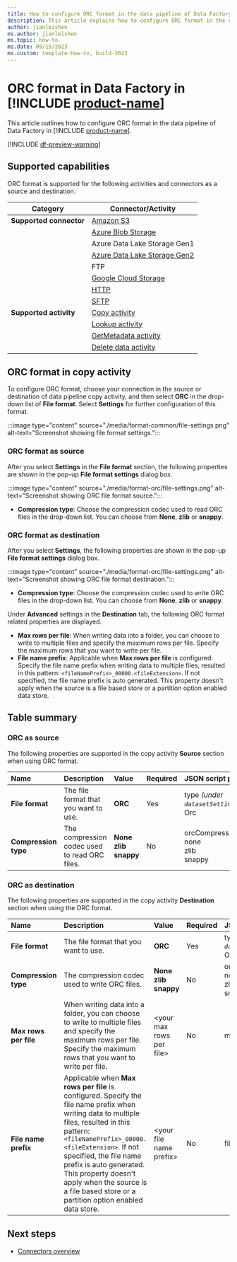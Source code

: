 ```yaml
---
title: How to configure ORC format in the data pipeline of Data Factory in Microsoft Fabric
description: This article explains how to configure ORC format in the data pipeline of Data Factory in Microsoft Fabric.
author: jianleishen
ms.author: jianleishen
ms.topic: how-to
ms.date: 09/15/2023
ms.custom: template-how-to, build-2023
---
```


# ORC format in Data Factory in [!INCLUDE [product-name](../includes/product-name.md)]

This article outlines how to configure ORC format in the data pipeline of Data Factory in [!INCLUDE [product-name](../includes/product-name.md)].

[!INCLUDE [df-preview-warning](includes/data-factory-preview-warning.md)]

## Supported capabilities

ORC format is supported for the following activities and connectors as a source and destination.

| Category | Connector/Activity |
|---|---|
| **Supported connector** | [Amazon S3](connector-amazon-s3-copy-activity.md) |
|  | [Azure Blob Storage](connector-azure-blob-storage-copy-activity.md) |
|  | Azure Data Lake Storage Gen1 |
|  | [Azure Data Lake Storage Gen2](connector-azure-data-lake-storage-gen2-copy-activity.md)|
|  | FTP |
|  | [Google Cloud Storage](connector-google-cloud-storage-copy-activity.md) |
|  | [HTTP](connector-http-copy-activity.md)|
|  | [SFTP](connector-sftp-copy-activity.md)|
| **Supported activity** | [Copy activity](copy-data-activity.md) |
|  | [Lookup activity](lookup-activity.md) |
|  | [GetMetadata activity](get-metadata-activity.md) |
|  | [Delete data activity](delete-data-activity.md) |

## ORC format in copy activity

To configure ORC format, choose your connection in the source or destination of data pipeline copy activity, and then select **ORC** in the drop-down list of **File format**. Select **Settings** for further configuration of this format.

:::image type="content" source="./media/format-common/file-settings.png" alt-text="Screenshot showing file format settings.":::

### ORC format as source

After you select **Settings** in the **File format** section, the following properties are shown in the pop-up **File format settings** dialog box.

:::image type="content" source="./media/format-orc/file-settings.png" alt-text="Screenshot showing ORC file format source.":::

- **Compression type**: Choose the compression codec used to read ORC files in the drop-down list. You can choose from **None**, **zlib** or **snappy**.

### ORC format as destination

After you select **Settings**, the following properties are shown in the pop-up **File format settings** dialog box.

:::image type="content" source="./media/format-orc/file-settings.png" alt-text="Screenshot showing ORC file format destination.":::

- **Compression type**: Choose the compression codec used to write ORC files in the drop-down list. You can choose from **None**, **zlib** or **snappy**.

Under **Advanced** settings in the **Destination** tab, the following ORC format related properties are displayed.

- **Max rows per file**: When writing data into a folder, you can choose to write to multiple files and specify the maximum rows per file. Specify the maximum rows that you want to write per file.
- **File name prefix**: Applicable when **Max rows per file** is configured. Specify the file name prefix when writing data to multiple files, resulted in this pattern: `<fileNamePrefix>_00000.<fileExtension>`. If not specified, the file name prefix is auto generated. This property doesn't apply when the source is a file based store or a partition option enabled data store.

## Table summary

### ORC as source

The following properties are supported in the copy activity **Source** section when using ORC format.

|Name|Description|Value|Required|JSON script property|
|:---|:---|:---|:---|:---|
|**File format**|The file format that you want to use.|**ORC**|Yes|type *(under `datasetSettings`)*:<br>Orc|
|**Compression type**|The compression codec used to read ORC files.|**None**<br>**zlib**<br>**snappy**|No|orcCompressionCodec:<br>none<br>zlib<br>snappy|

### ORC as destination

The following properties are supported in the copy activity **Destination** section when using the ORC format.

|Name |Description |Value|Required |JSON script property |
|:---|:---|:---|:---|:---|
|**File format**|The file format that you want to use.|**ORC**|Yes|type *(under `datasetSettings`)*:<br>Orc|
|**Compression type**|The compression codec used to write ORC files.|**None**<br>**zlib**<br>**snappy**|No|orcCompressionCodec:<br>none<br>zlib<br>snappy|
|**Max rows per file**| When writing data into a folder, you can choose to write to multiple files and specify the maximum rows per file. Specify the maximum rows that you want to write per file.|\<your max rows per file> | No| maxRowsPerFile |
|**File name prefix**| Applicable when **Max rows per file** is configured. Specify the file name prefix when writing data to multiple files, resulted in this pattern: `<fileNamePrefix>_00000.<fileExtension>`. If not specified, the file name prefix is auto generated. This property doesn't apply when the source is a file based store or a partition option enabled data store.|\<your file name prefix> |No| fileNamePrefix|

## Next steps

- [Connectors overview](connector-overview.md)
